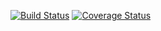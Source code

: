 [![Build Status](https://travis-ci.org/rudeo512/caru.svg?branch=master)](https://travis-ci.org/rudeo512/caru)
[![Coverage Status](https://coveralls.io/repos/github/rudeo512/caru/badge.svg)](https://coveralls.io/github/rudeo512/caru)